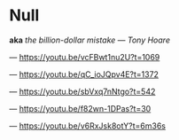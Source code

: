 # Null

**aka** _the billion-dollar mistake &mdash; Tony Hoare_

&mdash; <https://youtu.be/vcFBwt1nu2U?t=1069>

&mdash; <https://youtu.be/qC_ioJQpv4E?t=1372>

&mdash; <https://youtu.be/sbVxq7nNtgo?t=542>

&mdash; <https://youtu.be/f82wn-1DPas?t=30>

&mdash; <https://youtu.be/v6RxJsk8otY?t=6m36s>
